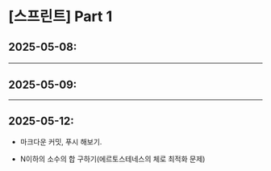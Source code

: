 # [스프린트] Part 1 

## 2025-05-08:
#### 
---
## 2025-05-09:
---
## 2025-05-12: 
- 마크다운 커밋, 푸시 해보기.

- N이하의 소수의 합 구하기(에르토스테네스의 체로 최적화 문제)
